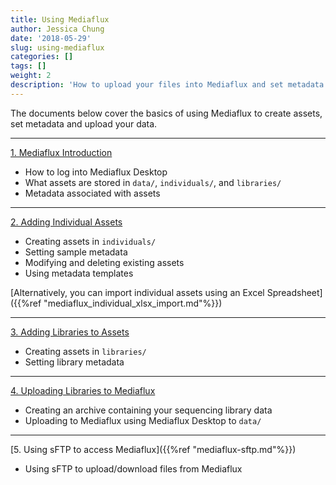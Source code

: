 ```yaml
---
title: Using Mediaflux
author: Jessica Chung
date: '2018-05-29'
slug: using-mediaflux
categories: []
tags: []
weight: 2
description: 'How to upload your files into Mediaflux and set metadata.'
---
```


The documents below cover the basics of using Mediaflux to create assets, 
set metadata and upload your data.

-----

[1. Mediaflux Introduction](https://swift.rc.nectar.org.au:8888/v1/AUTH_0edd079661d54bc0a0e4fde3b4892362/mediaflux_docs/1.%20Mediaflux_introduction.pdf)

- How to log into Mediaflux Desktop
- What assets are stored in `data/`, `individuals/`, and `libraries/`
- Metadata associated with assets

-----

[2. Adding Individual Assets](https://swift.rc.nectar.org.au:8888/v1/AUTH_0edd079661d54bc0a0e4fde3b4892362/mediaflux_docs/2.%20Adding_individuals_assets.pdf)

- Creating assets in `individuals/`
- Setting sample metadata
- Modifying and deleting existing assets
- Using metadata templates

[Alternatively, you can import individual assets using an Excel Spreadsheet]({{%ref "mediaflux_individual_xlsx_import.md"%}})

-----

[3. Adding Libraries to Assets](https://swift.rc.nectar.org.au:8888/v1/AUTH_0edd079661d54bc0a0e4fde3b4892362/mediaflux_docs/3.%20Adding_libraries_assets.pdf)

- Creating assets in `libraries/`
- Setting library metadata

-----

[4. Uploading Libraries to Mediaflux](https://swift.rc.nectar.org.au:8888/v1/AUTH_0edd079661d54bc0a0e4fde3b4892362/mediaflux_docs/4.%20Uploading_libraries_to_mediaflux.pdf)

- Creating an archive containing your sequencing library data
- Uploading to Mediaflux using Mediaflux Desktop to `data/`

-----

[5. Using sFTP to access Mediaflux]({{%ref "mediaflux-sftp.md"%}})

- Using sFTP to upload/download files from Mediaflux
